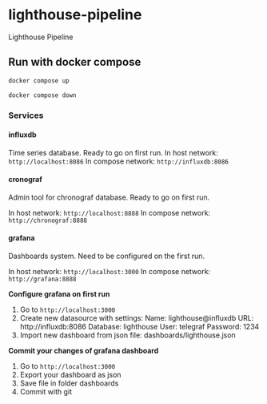 # lighthouse-pipeline
Lighthouse Pipeline

## Run with docker compose

```bash
docker compose up
```

```bash
docker compose down
```

### Services

#### influxdb

Time series database.  Ready to go on first run.
In host network:    `http://localhost:8086`
In compose network: `http://influxdb:8086`

#### cronograf

Admin tool for chronograf database.  Ready to go on first run.

In host network:    `http://localhost:8888`
In compose network: `http://chronograf:8888`

#### grafana

Dashboards system.  Need to be configured on the first run.

In host network:    `http://localhost:3000`
In compose network: `http://grafana:8888`

<b>Configure grafana on first run</b>

1. Go to `http://localhost:3000`
2. Create new datasource with settings:
    Name:  lighthouse@influxdb
    URL:   http://influxdb:8086
    Database:  lighthouse
    User:      telegraf
    Password:  1234
3. Import new dashboard from json file:  dashboards/lighthouse.json

<b>Commit your changes of grafana dashboard</b>

1. Go to `http://localhost:3000`
2. Export your dashboard as json
3. Save file in folder dashboards
4. Commit with git
